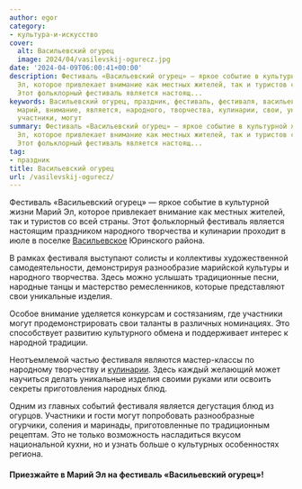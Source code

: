 ```yaml
---
author: egor
category:
- культура-и-искусство
cover:
  alt: Васильевский огурец
  image: 2024/04/vasilevskij-ogurecz.jpg
date: '2024-04-09T06:00:41+00:00'
description: Фестиваль «Васильевский огурец» — яркое событие в культурной жизни Марий
  Эл, которое привлекает внимание как местных жителей, так и туристов со всей страны.
  Этот фольклорный фестиваль является настоящ...
keywords: Васильевский огурец, праздник, фестиваль, фестиваля, васильевский, огурец,
  марий, внимание, является, народного, творчества, кулинарии, свои, уникальные, изделия,
  участники, могут
summary: Фестиваль «Васильевский огурец» — яркое событие в культурной жизни Марий
  Эл, которое привлекает внимание как местных жителей, так и туристов со всей страны.
  Этот фольклорный фестиваль является настоящ...
tag:
- праздник
title: Васильевский огурец
url: /vasilevskij-ogurecz/
---
```


Фестиваль «Васильевский огурец» — яркое событие в культурной жизни Марий Эл, которое привлекает внимание как местных жителей, так и туристов со всей страны. Этот фольклорный фестиваль является настоящим праздником народного творчества и кулинарии проходит в июле в поселке [Васильевское](/vasilevskoe/) Юринского района.

В рамках фестиваля выступают солисты и коллективы художественной самодеятельности, демонстрируя разнообразие марийской культуры и народного творчества. Здесь можно услышать традиционные песни, народные танцы и мастерство ремесленников, которые представляют свои уникальные изделия.

Особое внимание уделяется конкурсам и состязаниям, где участники могут продемонстрировать свои таланты в различных номинациях. Это способствует развитию культурного обмена и поддерживает интерес к народной традиции.

Неотъемлемой частью фестиваля являются мастер-классы по народному творчеству и [кулинарии](/sandal/). Здесь каждый желающий может научиться делать уникальные изделия своими руками или освоить секреты приготовления народных блюд.

Одним из главных событий фестиваля является дегустация блюд из огурцов. Участники и гости могут попробовать разнообразные огурчики, соления и маринады, приготовленные по традиционным рецептам. Это не только возможность насладиться вкусом национальной кухни, но и узнать больше о культурных особенностях региона.

#### Приезжайте в Марий Эл на фестиваль «Васильевский огурец»!